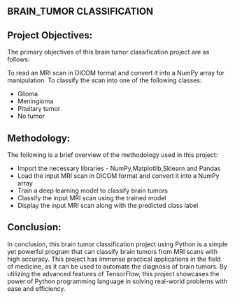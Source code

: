 ## BRAIN_TUMOR CLASSIFICATION

## Project Objectives:

The primary objectives of this brain tumor classification project are as follows:

To read an MRI scan in DICOM format and convert it into a NumPy array for manipulation.
To classify the scan into one of the following classes:
*  Glioma
*  Meningioma
*  Pituitary tumor
*  No tumor
     
## Methodology:

The following is a brief overview of the methodology used in this project:
*   Import the necessary libraries - NumPy,Matplotlib,Sklearn and Pandas
*   Load the input MRI scan in DICOM format and convert it into a NumPy array
*   Train a deep learning model to classify brain tumors
*   Classify the input MRI scan using the trained model
*   Display the input MRI scan along with the predicted class label

## Conclusion:

In conclusion, this brain tumor classification project using Python is a simple yet powerful program that can classify brain tumors from MRI scans with high accuracy. This project has immense practical applications in the field of medicine, as it can be used to automate the diagnosis of brain tumors. By utilizing the advanced features of TensorFlow, this project showcases the power of Python programming language in solving real-world problems with ease and efficiency.
